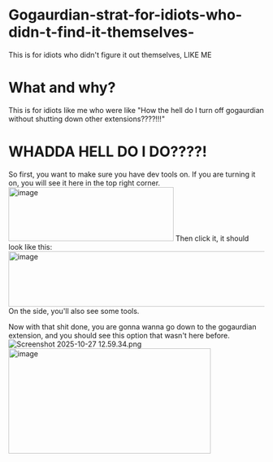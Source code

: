 # Gogaurdian-strat-for-idiots-who-didn-t-find-it-themselves-
This is for idiots who didn't figure it out themselves, LIKE ME

# What and why?
This is for idiots like me who were like "How the hell do I turn off gogaurdian without shutting down other extensions????!!!"

# WHADDA HELL DO I DO????!
So first, you want to make sure you have dev tools on. If you are turning it on, you will see it here in the top right corner.
<img width="325" height="106" alt="image" src="https://github.com/user-attachments/assets/7a162574-4eca-4388-9c24-dedce66615b5" />
Then click it, it should look like this:
<img width="1353" height="109" alt="image" src="https://github.com/user-attachments/assets/425ae84e-6ff0-421c-8e4c-362f459f215c" />
On the side, you'll also see some tools.

Now with that shit done, you are gonna wanna go down to the gogaurdian extension, and you should see this option that wasn't here before.
<img src="blob:chrome-untrusted://media-app/8dc30f03-7200-4d8c-b1a9-7f0ae5269cb8" alt="Screenshot 2025-10-27 12.59.34.png"/><img width="398" height="207" alt="image" src="https://github.com/user-attachments/assets/cdeeff9c-e5ac-4a22-ae72-f2a9cec4cc1d" />
